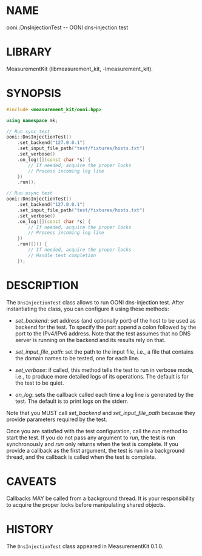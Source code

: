 # NAME
ooni::DnsInjectionTest -- OONI dns-injection test

# LIBRARY
MeasurementKit (libmeasurement_kit, -lmeasurement_kit).

# SYNOPSIS
```C++
#include <measurement_kit/ooni.hpp>

using namespace mk;

// Run sync test
ooni::DnsInjectionTest()
    .set_backend("127.0.0.1")
    .set_input_file_path("test/fixtures/hosts.txt")
    .set_verbose()
    .on_log([](const char *s) {
        // If needed, acquire the proper locks
        // Process incoming log line
    })
    .run();

// Run async test
ooni::DnsInjectionTest()
    .set_backend("127.0.0.1")
    .set_input_file_path("test/fixtures/hosts.txt")
    .set_verbose()
    .on_log([](const char *s) {
        // If needed, acquire the proper locks
        // Process incoming log line
    })
    .run([]() {
        // If needed, acquire the proper locks
        // Handle test completion
    });

```

# DESCRIPTION

The `DnsInjectionTest` class allows to run OONI dns-injection test. After
instantiating the class, you can configure it using these methods:

- *set_backend*: set address (and optionally port) of the host to be
  used as backend for the test. To specify the port append a colon followed
  by the port to the IPv4/IPv6 address. Note that the test assumes that no
  DNS server is running on the backend and its results rely on that.

- *set_input_file_path*: set the path to the input file, i.e., a file
  that contains the domain names to be tested, one for each line.

- *set_verbose*: if called, this method tells the test to run in verbose
  mode, i.e., to produce more detailed logs of its operations. The default
  is for the test to be quiet.

- *on_log*: sets the callback called each time a log line is generated
  by the test. The default is to print logs on the stderr.

Note that you MUST call *set_backend* and *set_input_file_path* because
they provide parameters required by the test.

Once you are satisfied with the test configuration, call the *run* method
to start the test. If you do not pass any argument to *run*, the test is
run synchronously and *run* only returns when the test is complete. If you
provide a callback as the first argument, the test is run in a background
thread, and the callback is called when the test is complete.

# CAVEATS

Callbacks MAY be called from a background thread. It is your responsibility
to acquire the proper locks before manipulating shared objects.

# HISTORY

The `DnsInjectionTest` class appeared in MeasurementKit 0.1.0.
